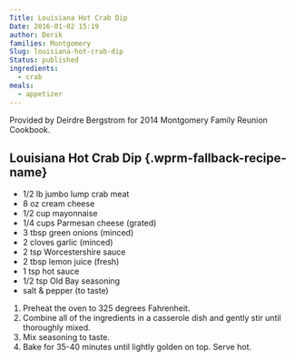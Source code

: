 ```yaml
---
Title: Louisiana Hot Crab Dip
Date: 2016-01-02 15:19
author: Derik
families: Montgomery
Slug: louisiana-hot-crab-dip
Status: published
ingredients:
  - crab
meals:
  - appetizer
---
```


Provided by Deirdre Bergstrom for 2014 Montgomery Family Reunion Cookbook. <!--WPRM Recipe 192-->

<div class="wprm-fallback-recipe">

Louisiana Hot Crab Dip {.wprm-fallback-recipe-name}
----------------------

<div class="wprm-fallback-recipe-ingredients">

-   1/2 lb jumbo lump crab meat
-   8 oz cream cheese
-   1/2 cup mayonnaise
-   1/4 cups Parmesan cheese (grated)
-   3 tbsp green onions (minced)
-   2 cloves garlic (minced)
-   2 tsp Worcestershire sauce
-   2 tbsp lemon juice (fresh)
-   1 tsp hot sauce
-   1/2 tsp Old Bay seasoning
-   salt & pepper (to taste)

</div>

<div class="wprm-fallback-recipe-instructions">

1.  Preheat the oven to 325 degrees Fahrenheit.
2.  Combine all of the ingredients in a casserole dish and gently stir until thoroughly mixed.
3.  Mix seasoning to taste.
4.  Bake for 35-40 minutes until lightly golden on top. Serve hot.

</div>

<div class="wprm-fallback-recipe-notes">

</div>

</div>

<!--End WPRM Recipe-->
